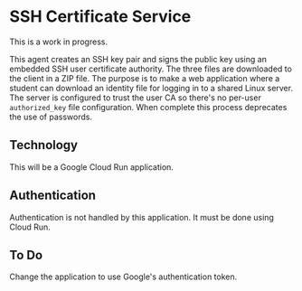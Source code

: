 # SSH Certificate Service 

This is a work in progress. 

This agent creates an SSH key pair and signs the public key using an embedded SSH user certificate authority. The three files are downloaded to the client in a ZIP file. The purpose is to make a web application where a student can download an identity file for logging in to a shared Linux server. The server is configured to trust the user CA so there's no per-user `authorized_key` file configuration. When complete this process deprecates the use of passwords. 

## Technology 

This will be a Google Cloud Run application. 

## Authentication 

Authentication is not handled by this application. It must be done using Cloud Run. 

## To Do 

Change the application to use Google's authentication token. 

